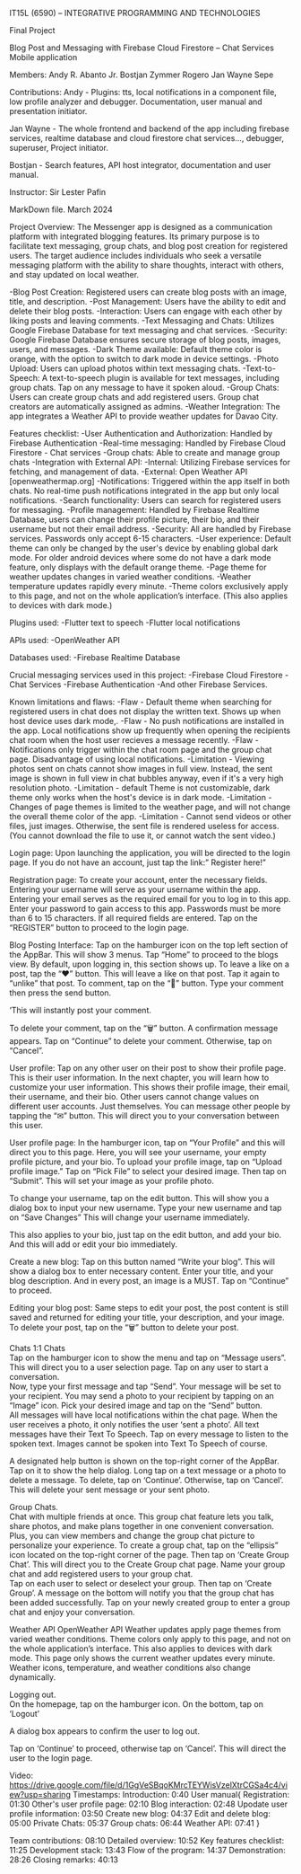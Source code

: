 ﻿IT15L (6590) – INTEGRATIVE PROGRAMMING AND TECHNOLOGIES

Final Project

Blog Post and Messaging with Firebase Cloud Firestore – Chat Services
Mobile application

Members:
Andy R. Abanto Jr.
Bostjan Zymmer Rogero
Jan Wayne Sepe

Contributions:
Andy - Plugins: tts, local notifications in a component file, low profile analyzer and debugger. Documentation, user manual and presentation initiator. 

Jan Wayne -  The whole frontend and backend of the app including firebase services, realtime database and cloud firestore chat services..., debugger, superuser, Project initiator. 

Bostjan - Search features, API host integrator, documentation and user manual. 





Instructor:
Sir Lester Pafin

MarkDown file.
March 2024



Project Overview:
The Messenger app is designed as a communication platform with integrated blogging features. Its primary purpose is to facilitate text messaging, group chats, and blog post creation for registered users. 
The target audience includes individuals who seek a versatile messaging platform with the ability to share thoughts, interact with others, and stay updated on local weather.




-Blog Post Creation: Registered users can create blog posts with an image, title, and description.
-Post Management: Users have the ability to edit and delete their blog posts.
-Interaction: Users can engage with each other by liking posts and leaving comments.
-Text Messaging and Chats: Utilizes Google Firebase Database for text messaging and chat services.
-Security: Google Firebase Database ensures secure storage of blog posts, images, users, and messages.
-Dark Theme available: Default theme color is orange, with the option to switch to dark mode in device settings.
-Photo Upload: Users can upload photos within text messaging chats.
-Text-to-Speech: A text-to-speech plugin is available for text messages, including group chats. Tap on any message to have it spoken aloud.
-Group Chats: Users can create group chats and add registered users. Group chat creators are automatically assigned as admins.
-Weather Integration: The app integrates a Weather API to provide weather updates for Davao City.

Features checklist:
-User Authentication and Authorization: Handled by Firebase Authentication
-Real-time messaging: Handled by Firebase Cloud Firestore - Chat services
-Group chats: Able to create and manage group chats
-Integration with External API:
-Internal: Utilizing Firebase services for fetching, and management of data.
-External: Open Weather API [openweathermap.org]
-Notifications: Triggered within the app itself in both chats. No real-time push notifications integrated in the app but only local notifications.
-Search functionality: Users can search for registered users for messaging.
-Profile management: Handled by Firebase Realtime Database, users can change their profile picture, their bio, and their username but not their email address.
-Security: All are handled by Firebase services. Passwords only accept 6-15 characters.
-User experience: Default theme can only be changed by the user's device by enabling global dark mode. For older android devices where some do not have a dark mode feature, only displays with the default orange theme.
-Page theme for weather updates changes in varied weather conditions.
-Weather temperature updates rapidly every minute.
-Theme colors exclusively apply to this page, and not on the whole application’s interface. (This also applies to devices with dark mode.)

Plugins used:
-Flutter text to speech
-Flutter local notifications

APIs used:
-OpenWeather API

Databases used:
-Firebase Realtime Database

Crucial messaging services used in this project:
-Firebase Cloud Firestore - Chat Services
-Firebase Authentication
-And other Firebase Services.



Known limitations and flaws:
-Flaw - Default theme when searching for registered users in chat does not display the written text. Shows up when host device uses dark mode,.
-Flaw - No push notifications are installed in the app. Local notifications show up frequently when opening the recipients chat room when the host user recieves a message recently.
-Flaw - Notifications only trigger within the chat room page and the group chat page. Disadvantage of using local notifications.
-Limitation - Viewing photos sent on chats cannot show images in full view. Instead, the sent image is shown in full view in chat bubbles anyway, even if it's a very high resolution photo.
-Limitation - default Theme is not customizable, dark theme only works when the host's device is in dark mode.
-Limitation - Changes of page themes is limited to the weather page, and will not change the overall theme color of the app.
-Limitation - Cannot send videos or other files, just images. Otherwise, the sent file is rendered useless for access. (You cannot download the file to use it, or cannot watch the sent video.)




Login page:
Upon launching the application, you will be directed to the login page.
If you do not have an account, just tap the link:” Register here!”

Registration page:
To create your account, enter the necessary fields.
Entering your username will serve as your username within the app.
Entering your email serves as the required email for you to log in to this app.
Enter your password to gain access to this app. Passwords must be more than 6 to 15 characters.
If all required fields are entered. Tap on the “REGISTER” button to proceed to the login page.

Blog Posting Interface:
Tap on the hamburger icon on the top left section of the AppBar.
This will show 3 menus. Tap “Home” to proceed to the blogs view. By default, upon logging in, this section shows up.
To leave a like on a post, tap the “❤” button. This will leave a like on that post.
Tap it again to “unlike” that post.
To comment, tap on the “💬” button.
Type your comment then press the send button.

‘This will instantly post your comment.

To delete your comment, tap on the “🗑️” button. A confirmation message appears. Tap on “Continue” to delete your comment. Otherwise, tap on “Cancel”.

User profile:
Tap on any other user on their post to show their profile page.
This is their user information. In the next chapter, you will learn how to customize your user information.
This shows their profile image, their email, their username, and their bio.
Other users cannot change values on different user accounts. Just themselves.
You can message other people by tapping the “✉︎” button.
This will direct you to your conversation between this user.

User profile page:
In the hamburger icon, tap on “Your Profile” and this will direct you to this page.
Here, you will see your username, your empty profile picture, and your bio.
To upload your profile image, tap on “Upload profile image.”
Tap on “Pick File” to select your desired image. Then tap on “Submit”.
This will set your image as your profile photo.

To change your username, tap on the edit button.
This will show you a dialog box to input your new username.
Type your new username and tap on “Save Changes”
This will change your username immediately.

This also applies to your bio, just tap on the edit button, and add your bio. And this will add or edit your bio immediately.

Create a new blog:
Tap on this button named “Write your blog”. This will show a dialog box to enter necessary content.
Enter your title, and your blog description. And in every post, an image is a MUST. Tap on “Continue” to proceed.

Editing your blog post:
Same steps to edit your post, the post content is still saved and returned for editing your title, your description, and your image.
To delete your post, tap on the “🗑️” button to delete your post.

Chats
1:1 Chats  
Tap on the hamburger icon to show the menu and tap on “Message users”. This will direct you to a user selection page.
Tap on any user to start a conversation.  
Now, type your first message and tap “Send”. Your message will be set to your recipient. You may send a photo to your recipient by tapping on an “Image” icon. Pick your desired image and tap on the “Send” button.  
All messages will have local notifications within the chat page. When the user receives a photo, it only notifies the user ‘sent a photo’.
All text messages have their Text To Speech. Tap on every message to listen to the spoken text. Images cannot be spoken into Text To Speech of course.

A designated help button is shown on the top-right corner of the AppBar. Tap on it to show the help dialog.
Long tap on a text message or a photo to delete a message.
To delete, tap on ‘Continue’. Otherwise, tap on ‘Cancel’.
This will delete your sent message or your sent photo.

Group Chats.  
Chat with multiple friends at once. This group chat feature lets you talk, share photos, and make plans together in one convenient conversation. Plus, you can view members and change the group chat picture to personalize your experience.
To create a group chat, tap on the “ellipsis” icon located on the top-right corner of the page. Then tap on ‘Create Group Chat’.
This will direct you to the Create Group chat page.
Name your group chat and add registered users to your group chat.  
Tap on each user to select or deselect your group. Then tap on ‘Create Group’. A message on the bottom will notify you that the group chat has been added successfully. Tap on your newly created group to enter a group chat and enjoy your conversation.

Weather API
OpenWeather API
Weather updates apply page themes from varied weather conditions. Theme colors only apply to this page, and not on the whole application’s interface. This also applies to devices with dark mode.
This page only shows the current weather updates every minute.
Weather icons, temperature, and weather conditions also change dynamically.

Logging out.  
On the homepage, tap on the hamburger icon. On the bottom, tap on ‘Logout’

A dialog box appears to confirm the user to log out.

Tap on ‘Continue’ to proceed, otherwise tap on ‘Cancel’.
This will direct the user to the login page.

Video: https://drive.google.com/file/d/1GgVeSBqoKMrcTEYWisVzelXtrCGSa4c4/view?usp=sharing
Timestamps:
Introduction: 0:40
User manual{
Registration: 01:30
Other's user profile page: 02:10
Blog interaction: 02:48
Upodate user profile information: 03:50
Create new blog: 04:37
Edit and delete blog: 05:00
Private Chats: 05:37
Group chats: 06:44
Weather API: 07:41
}

Team contributions: 08:10
Detailed overview: 10:52
Key features checklist: 11:25
Development stack: 13:43
Flow of the program: 14:37
Demonstration: 28:26
Closing remarks: 40:13
